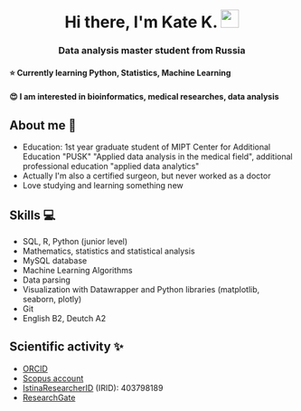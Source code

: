 <h1 align="center">Hi there, I'm Kate K.</a> 
<img src="https://github.com/blackcater/blackcater/raw/main/images/Hi.gif" height="32"/></h1>
<h3 align="center">Data analysis master student from Russia


#### ⭐ Currently learning Python, Statistics, Machine Learning 

#### 😍 I am interested in bioinformatics, medical researches, data analysis 

## About me 👩
 - Education: 1st year graduate student of MIPT Center for Additional Education "PUSK" "Applied data analysis in the medical field", additional professional education "applied data analytics"
 - Actually I'm also a certified surgeon, but never worked as a doctor
 - Love studying and learning something new

## Skills 💻
 - SQL, R, Python (junior level)
 - Mathematics, statistics and statistical analysis
 - MySQL database
 - Machine Learning Algorithms
 - Data parsing
 - Visualization with Datawrapper and Python libraries (matplotlib, seaborn, plotly)
 - Git
 - English B2, Deutch A2

## Scientific activity ✨
 - [ORCID](https://orcid.org/0000-0001-6322-7016)
 - [Scopus account](https://www.scopus.com/authid/detail.uri?authorId=57219126457)
 - [IstinaResearcherID](https://istina.msu.ru/workers/403798189/) (IRID): 403798189
 - [ResearchGate](https://www.researchgate.net/profile/Ekaterina-Kazachenko-2)
